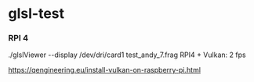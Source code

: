 # glsl-test

### RPI 4

./glslViewer --display /dev/dri/card1 test_andy_7.frag
RPI4 + Vulkan: 2 fps

https://qengineering.eu/install-vulkan-on-raspberry-pi.html
